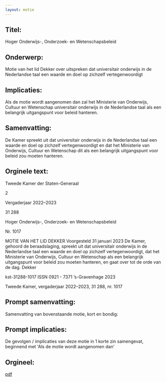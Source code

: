 ```yaml
---
layout: motie
---
```

## Titel:
Hoger Onderwijs-, Onderzoek- en Wetenschapsbeleid
## Onderwerp:
Motie van het lid Dekker over uitspreken dat universitair onderwijs in de Nederlandse taal een waarde en doel op zichzelf vertegenwoordigt
## Implicaties:

Als de motie wordt aangenomen dan zal het Ministerie van Onderwijs, Cultuur en Wetenschap universitair onderwijs in de Nederlandse taal als een belangrijk uitgangspunt voor beleid hanteren.
## Samenvatting:

De Kamer spreekt uit dat universitair onderwijs in de Nederlandse taal een waarde en doel op zichzelf vertegenwoordigt en dat het Ministerie van Onderwijs, Cultuur en Wetenschap dit als een belangrijk uitgangspunt voor beleid zou moeten hanteren.
## Orginele text:


Tweede Kamer der Staten-Generaal

2

Vergaderjaar 2022–2023

31 288

Hoger Onderwijs-, Onderzoek- en
Wetenschapsbeleid

Nr. 1017

MOTIE VAN HET LID DEKKER
Voorgesteld 31 januari 2023
De Kamer,
gehoord de beraadslaging,
spreekt uit dat universitair onderwijs in de Nederlandse taal een waarde
en doel op zichzelf vertegenwoordigt, dat het Ministerie van Onderwijs,
Cultuur en Wetenschap als een belangrijk uitgangspunt voor beleid zou
moeten hanteren,
en gaat over tot de orde van de dag.
Dekker

kst-31288-1017
ISSN 0921 - 7371
’s-Gravenhage 2023

Tweede Kamer, vergaderjaar 2022–2023, 31 288, nr. 1017


## Prompt samenvatting:
Samenvatting van bovenstaande motie, kort en bondig:


## Prompt implicaties:
De gevolgen / implicaties van deze motie in 1 korte zin samengevat, beginnend met 'Als de motie wordt aangenomen dan' 

## Orgineel:
[pdf](https://gegevensmagazijn.tweedekamer.nl/OData/v4/2.0/Document(be1f6a4b-4132-49d1-ae2d-b8edd66dc68f)/resource)
